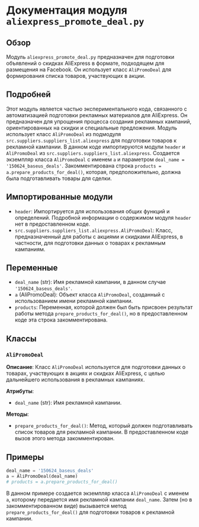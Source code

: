 # Документация модуля `aliexpress_promote_deal.py`

## Обзор

Модуль `aliexpress_promote_deal.py` предназначен для подготовки объявлений о скидках AliExpress в формате, подходящем для размещения на Facebook. Он использует класс `AliPromoDeal` для формирования списка товаров, участвующих в акции.

## Подробней

Этот модуль является частью экспериментального кода, связанного с автоматизацией подготовки рекламных материалов для AliExpress. Он предназначен для упрощения процесса создания рекламных кампаний, ориентированных на скидки и специальные предложения. Модуль использует класс `AliPromoDeal` из подмодуля `src.suppliers.suppliers_list.aliexpress` для подготовки товаров к рекламной кампании.
В данном коде импортируются модули `header` и `AliPromoDeal` из `src.suppliers.suppliers_list.aliexpress`. 
Создается экземпляр класса `AliPromoDeal` с именем `a` и параметром `deal_name = '150624_baseus_deals'`. 
Закомментирована строка `products = a.prepare_products_for_deal()`, которая, предположительно, должна была подготавливать товары для сделки.

## Импортированные модули

- `header`:  Импортируется для использования общих функций и определений.  Подробной информации о содержимом модуля `header` нет в предоставленном коде.
- `src.suppliers.suppliers_list.aliexpress.AliPromoDeal`: Класс, предназначенный для работы с акциями и скидками AliExpress, в частности, для подготовки данных о товарах к рекламным кампаниям.

## Переменные

- `deal_name` (str): Имя рекламной кампании, в данном случае `'150624_baseus_deals'`.
- `a` (AliPromoDeal): Объект класса `AliPromoDeal`, созданный с использованием имени рекламной кампании.
- `products`:  Переменная, которой должен был быть присвоен результат работы метода `prepare_products_for_deal()`, но в предоставленном коде эта строка закомментирована.

## Классы

### `AliPromoDeal`

**Описание**: Класс `AliPromoDeal` используется для подготовки данных о товарах, участвующих в акциях и скидках AliExpress, с целью дальнейшего использования в рекламных кампаниях.

**Атрибуты**:
- `deal_name` (str): Имя рекламной кампании.

**Методы**:
- `prepare_products_for_deal()`:  Метод, который должен подготавливать список товаров для рекламной кампании. В предоставленном коде вызов этого метода закомментирован.

## Примеры

```python
deal_name = '150624_baseus_deals'
a = AliPromoDeal(deal_name)
# products = a.prepare_products_for_deal()
```
В данном примере создается экземпляр класса `AliPromoDeal` с именем `a`, которому передается имя рекламной кампании `deal_name`. Затем (но в закомментированном виде) вызывается метод `prepare_products_for_deal()` для подготовки товаров к рекламной кампании.